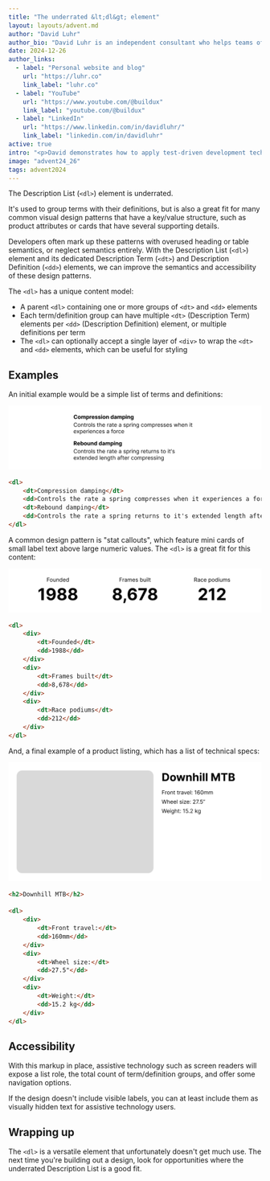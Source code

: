 ```yaml
---
title: "The underrated &lt;dl&gt; element"
layout: layouts/advent.md
author: "David Luhr"
author_bio: "David Luhr is an independent consultant who helps teams of all sizes with accessible design and development. He is passionate about creating a more responsible web for everyone, eliminating waste, and creating free educational content through his [Build UX YouTube channel](https://www.youtube.com/@buildux)."
date: 2024-12-26
author_links:
  - label: "Personal website and blog"
    url: "https://luhr.co"
    link_label: "luhr.co"
  - label: "YouTube"
    url: "https://www.youtube.com/@buildux"
    link_label: "youtube.com/@buildux"
  - label: "LinkedIn"
    url: "https://www.linkedin.com/in/davidluhr/"
    link_label: "linkedin.com/in/davidluhr"
active: true
intro: "<p>David demonstrates how to apply test-driven development techniques to test HTML across browsers with an accessibility-first workflow.</p>"
image: "advent24_26"
tags: advent2024
---
```


The Description List (`<dl>`) element is underrated.

It's used to group terms with their definitions, but is also a great fit for many common visual design patterns that have a key/value structure, such as product attributes or cards that have several supporting details.

Developers often mark up these patterns with overused heading or table semantics, or neglect semantics entirely. With the Description List (`<dl>`) element and its dedicated Description Term (`<dt>`) and Description Definition (`<dd>`) elements, we can improve the semantics and accessibility of these design patterns.

The `<dl>` has a unique content model:
- A parent `<dl>` containing one or more groups of `<dt>` and `<dd>` elements
- Each term/definition group can have multiple `<dt>` (Description Term) elements per `<dd>` (Description Definition) element, or multiple definitions per term
- The `<dl>` can optionally accept a single layer of `<div>` to wrap the `<dt>` and `<dd>` elements, which can be useful for styling

## Examples

An initial example would be a simple list of terms and definitions:

![Example design with bold text terms followed by regular text definitions.](./terms-and-definitions.jpg)

```html
<dl>
	<dt>Compression damping</dt>
	<dd>Controls the rate a spring compresses when it experiences a force</dd>
	<dt>Rebound damping</dt>
	<dd>Controls the rate a spring returns to it's extended length after compressing</dd>
</dl>
```

A common design pattern is "stat callouts", which feature mini cards of small label text above large numeric values. The `<dl>` is a great fit for this content:

![Example design with 3 groupings of small label text above large, bold number values.](./stat-callouts.jpg)

```html
<dl>
	<div>
		<dt>Founded</dt>
		<dd>1988</dd>
	</div>
	<div>
		<dt>Frames built</dt>
		<dd>8,678</dd>
	</div>
	<div>
		<dt>Race podiums</dt>
		<dd>212</dd>
	</div>
</dl>
```

And, a final example of a product listing, which has a list of technical specs:

![Example design a large placeholder image next to a product title and a key/value list of product details.](./product-details.jpg)

```html
<h2>Downhill MTB</h2>

<dl>
	<div>
		<dt>Front travel:</dt>
		<dd>160mm</dd>
	</div>
	<div>
		<dt>Wheel size:</dt>
		<dd>27.5"</dd>
	</div>
	<div>
		<dt>Weight:</dt>
		<dd>15.2 kg</dd>
	</div>
</dl>
```

## Accessibility

With this markup in place, assistive technology such as screen readers will expose a list role, the total count of term/definition groups, and offer some navigation options.
<!-- MM: Is this true for all common screen readers? Did you test this? If no, can you?
Also, maybe you'll find more info here:
https://benmyers.dev/blog/on-the-dl/
https://a11ysupport.io/tech/html/dl_element
-->

If the design doesn't include visible labels, you can at least include them as visually hidden text for assistive technology users.

## Wrapping up

The `<dl>` is a versatile element that unfortunately doesn't get much use. The next time you're building out a design, look for opportunities where the underrated Description List is a good fit.

<!-- MM: "unfortunately doesn't get much use". Now I'm wondering if there's data to back this claim. It's not important. It would just be interesting. Maybe there's something in th web alamanc? https://almanac.httparchive.org/en/2024/markup#top-elements -->
